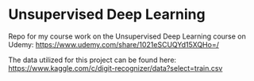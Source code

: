 # Unsupervised Deep Learning
Repo for my course work on the Unsupervised Deep Learning course on Udemy: https://www.udemy.com/share/1021eSCUQYd15XQHo=/

The data utilized for this project can be found here: https://www.kaggle.com/c/digit-recognizer/data?select=train.csv 